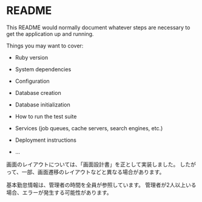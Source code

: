 # README

This README would normally document whatever steps are necessary to get the
application up and running.

Things you may want to cover:

* Ruby version

* System dependencies

* Configuration

* Database creation

* Database initialization

* How to run the test suite

* Services (job queues, cache servers, search engines, etc.)

* Deployment instructions

* ...


画面のレイアウトについては、「画面設計書」を正として実装しました。
したがって、一部、画面遷移のレイアウトなどと異なる場合があります。

基本勤怠情報は、管理者の時間を全員が参照しています。
管理者が2人以上いる場合、エラーが発生する可能性があります。